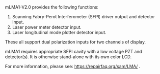 mLMA1-V2.0 provides the following functions:

1. Scanning Fabry-Perot Interferometer (SFPI) driver output and detector input.
2. Laser power meter detector input.
3. Laser longitudinal mode plotter detector input.

These all support dual polarization inputs for two channels of display.

mLMA1 requires appropriate SFPI cavity with a low voltage PZT and detector(s).  It is otherwise stand-alone with its own color LCD.

For more information, please see: https://repairfaq.org/sam/LMA/ .
